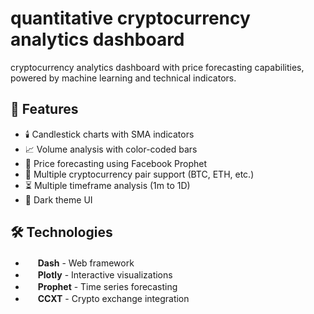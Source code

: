 # quantitative cryptocurrency analytics dashboard
cryptocurrency analytics dashboard with price forecasting capabilities, powered by machine learning and technical indicators.

## 🌟 Features

- 🕯️ Candlestick charts with SMA indicators
- 📈 Volume analysis with color-coded bars
- 🔮 Price forecasting using Facebook Prophet
- 🚀 Multiple cryptocurrency pair support (BTC, ETH, etc.)
- ⏳ Multiple timeframe analysis (1m to 1D)
- 🎨 Dark theme UI

## 🛠️ Technologies

- <img src="https://raw.githubusercontent.com/plotly/dash-docs/master/images/dash-logo.png" width="16"> **Dash** - Web framework
- <img src="https://plotly.com/assets/images/plotly-logomark.png" width="16"> **Plotly** - Interactive visualizations
- <img src="https://facebook.github.io/prophet/static/prophet_black.png" width="16"> **Prophet** - Time series forecasting
- <img src="https://ccxt.com/images/ccxt_logo_dark.svg" width="16"> **CCXT** - Crypto exchange integration
